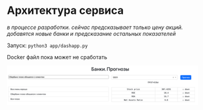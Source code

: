 # Архитектура сервиса

*в процессе разработки. сейчас предсказывает только цену акций. добавятся новые банки и предсказание остальных показателей*

Запуск:
`python3 app/dashapp.py`

Docker файл пока может не сработать

![plot](service_interface.png)